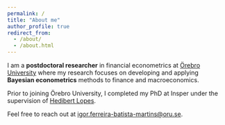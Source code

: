 ```yaml
---
permalink: /
title: "About me"
author_profile: true
redirect_from: 
  - /about/
  - /about.html
---
```


I am a **postdoctoral researcher** in financial econometrics at [Örebro University](https://www.oru.se/) where my research focuses on developing and applying **Bayesian econometrics** methods to finance and macroeconomics. 

Prior to joining Örebro University, I completed my PhD at Insper under the supervision of [Hedibert Lopes](https://hedibert.org/). 

Feel free to reach out at igor.ferreira-batista-martins@oru.se.
